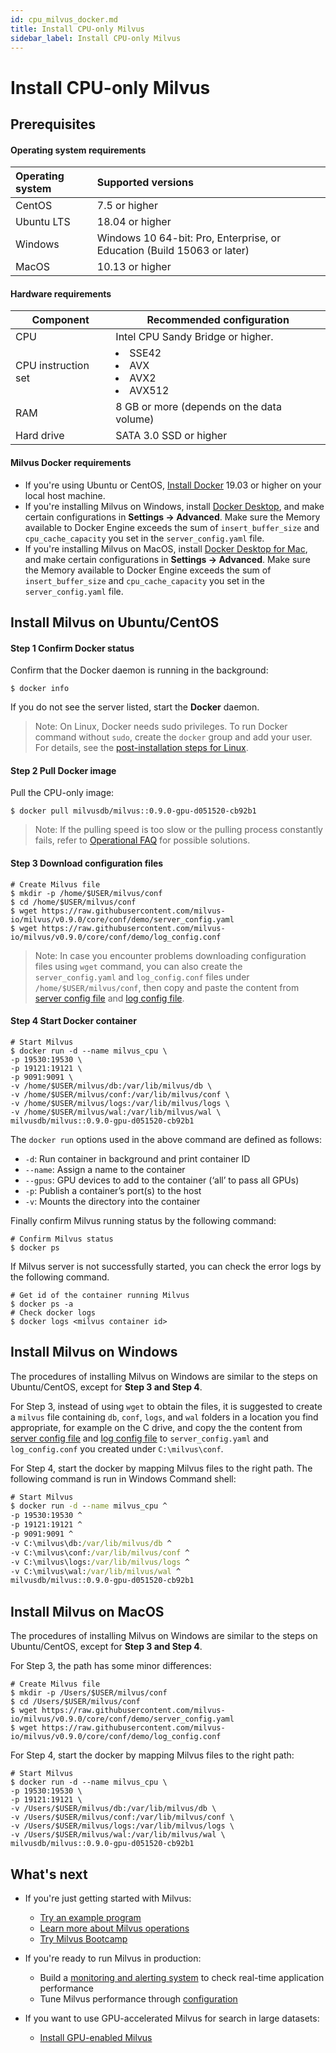 ```yaml
---
id: cpu_milvus_docker.md
title: Install CPU-only Milvus
sidebar_label: Install CPU-only Milvus
---
```


# Install CPU-only Milvus

## Prerequisites

#### Operating system requirements

| Operating system | Supported versions                              |
| :--------------- | :----------------------------------------------------------- |
| CentOS           | 7.5 or higher                                                |
| Ubuntu LTS       | 18.04 or higher                                              |
| Windows          | Windows 10 64-bit: Pro, Enterprise, or Education (Build 15063 or later) |
| MacOS            |  10.13 or higher      |

#### Hardware requirements

| Component | Recommended configuration             |
| ---------- | ------------------------------------- |
| CPU        | Intel CPU Sandy Bridge or higher. |
| CPU instruction set | <li>SSE42</li><li>AVX</li><li>AVX2</li><li>AVX512</li> |
| RAM        | 8 GB or more (depends on the data volume) |
| Hard drive | SATA 3.0 SSD or higher                |

#### Milvus Docker requirements

- If you're using Ubuntu or CentOS, [Install Docker](https://docs.docker.com/engine/installation/linux/docker-ce/ubuntu/) 19.03 or higher on your local host machine.
- If you're installing Milvus on Windows, install [Docker Desktop](https://docs.docker.com/docker-for-windows/install/), and make certain configurations in **Settings -> Advanced**. Make sure the Memory available to Docker Engine exceeds the sum of `insert_buffer_size` and `cpu_cache_capacity` you set in the `server_config.yaml` file.
- If you're installing Milvus on MacOS, install [Docker Desktop for Mac](https://docs.docker.com/docker-for-mac/install/), and make certain configurations in **Settings -> Advanced**. Make sure the Memory available to Docker Engine exceeds the sum of `insert_buffer_size` and `cpu_cache_capacity` you set in the `server_config.yaml` file.

## Install Milvus on Ubuntu/CentOS

#### Step 1 Confirm Docker status

Confirm that the Docker daemon is running in the background:

```shell
$ docker info
```

If you do not see the server listed, start the **Docker** daemon.

> Note: On Linux, Docker needs sudo privileges. To run Docker command without `sudo`, create the `docker` group and add your user. For details, see the [post-installation steps for Linux](https://docs.docker.com/install/linux/linux-postinstall/).

#### Step 2 Pull Docker image

Pull the CPU-only image:

```shell
$ docker pull milvusdb/milvus::0.9.0-gpu-d051520-cb92b1
```

> Note: If the pulling speed is too slow or the pulling process constantly fails, refer to [Operational FAQ](../../../faq/operational_faq.md) for possible solutions.

#### Step 3 Download configuration files

```shell
# Create Milvus file
$ mkdir -p /home/$USER/milvus/conf
$ cd /home/$USER/milvus/conf
$ wget https://raw.githubusercontent.com/milvus-io/milvus/v0.9.0/core/conf/demo/server_config.yaml
$ wget https://raw.githubusercontent.com/milvus-io/milvus/v0.9.0/core/conf/demo/log_config.conf
```

> Note: In case you encounter problems downloading configuration files using `wget` command, you can also create the `server_config.yaml` and `log_config.conf` files under `/home/$USER/milvus/conf`, then copy and paste the content from [server config file](https://github.com/milvus-io/milvus/blob/v0.9.0/core/conf/demo/server_config.yaml) and [log config file](https://github.com/milvus-io/milvus/blob/v0.9.0/core/conf/demo/log_config.conf).

#### Step 4 Start Docker container

```shell
# Start Milvus
$ docker run -d --name milvus_cpu \
-p 19530:19530 \
-p 19121:19121 \
-p 9091:9091 \
-v /home/$USER/milvus/db:/var/lib/milvus/db \
-v /home/$USER/milvus/conf:/var/lib/milvus/conf \
-v /home/$USER/milvus/logs:/var/lib/milvus/logs \
-v /home/$USER/milvus/wal:/var/lib/milvus/wal \
milvusdb/milvus::0.9.0-gpu-d051520-cb92b1
```

The `docker run` options used in the above command are defined as follows:

- `-d`: Run container in background and print container ID
- `--name`: Assign a name to the container
- `--gpus`: GPU devices to add to the container (‘all’ to pass all GPUs)
- `-p`: Publish a container’s port(s) to the host
- `-v`: Mounts the directory into the container

Finally confirm Milvus running status by the following command:

```shell
# Confirm Milvus status
$ docker ps
```

If Milvus server is not successfully started, you can check the error logs by the following command.

```shell
# Get id of the container running Milvus
$ docker ps -a
# Check docker logs
$ docker logs <milvus container id>
```

## Install Milvus on Windows

The procedures of installing Milvus on Windows are similar to the steps on Ubuntu/CentOS, except for **Step 3 and Step 4**.

For Step 3, instead of using `wget` to obtain the files, it is suggested to create a `milvus` file containing `db`, `conf`, `logs`, and `wal` folders in a location you find appropriate, for example on the C drive, and copy the the content from [server config file](https://github.com/milvus-io/milvus/blob/v0.9.0/core/conf/demo/server_config.yaml) and [log config file](https://github.com/milvus-io/milvus/blob/v0.9.0/core/conf/demo/log_config.conf) to `server_config.yaml` and `log_config.conf` you created under `C:\milvus\conf`.

For Step 4, start the docker by mapping Milvus files to the right path. The following command is run in Windows Command shell:

```cmd
# Start Milvus
$ docker run -d --name milvus_cpu ^
-p 19530:19530 ^
-p 19121:19121 ^
-p 9091:9091 ^
-v C:\milvus\db:/var/lib/milvus/db ^
-v C:\milvus\conf:/var/lib/milvus/conf ^
-v C:\milvus\logs:/var/lib/milvus/logs ^
-v C:\milvus\wal:/var/lib/milvus/wal ^
milvusdb/milvus::0.9.0-gpu-d051520-cb92b1
```

## Install Milvus on MacOS

The procedures of installing Milvus on Windows are similar to the steps on Ubuntu/CentOS, except for **Step 3 and Step 4**.

For Step 3, the path has some minor differences:

```shell
# Create Milvus file
$ mkdir -p /Users/$USER/milvus/conf
$ cd /Users/$USER/milvus/conf
$ wget https://raw.githubusercontent.com/milvus-io/milvus/v0.9.0/core/conf/demo/server_config.yaml
$ wget https://raw.githubusercontent.com/milvus-io/milvus/v0.9.0/core/conf/demo/log_config.conf
```

For Step 4, start the docker by mapping Milvus files to the right path:

```shell
# Start Milvus
$ docker run -d --name milvus_cpu \
-p 19530:19530 \
-p 19121:19121 \
-v /Users/$USER/milvus/db:/var/lib/milvus/db \
-v /Users/$USER/milvus/conf:/var/lib/milvus/conf \
-v /Users/$USER/milvus/logs:/var/lib/milvus/logs \
-v /Users/$USER/milvus/wal:/var/lib/milvus/wal \
milvusdb/milvus::0.9.0-gpu-d051520-cb92b1
```

## What's next

- If you're just getting started with Milvus:

  - [Try an example program](../example_code.md)
  - [Learn more about Milvus operations](../../milvus_operation.md)
  - [Try Milvus Bootcamp](https://github.com/milvus-io/bootcamp)
  
- If you're ready to run Milvus in production:

  - Build a [monitoring and alerting system](../../monitor.md) to check real-time application performance
  - Tune Milvus performance through [configuration](../../../reference/milvus_config.md)
  
- If you want to use GPU-accelerated Milvus for search in large datasets:
  
  - [Install GPU-enabled Milvus](gpu_milvus_docker.md)
